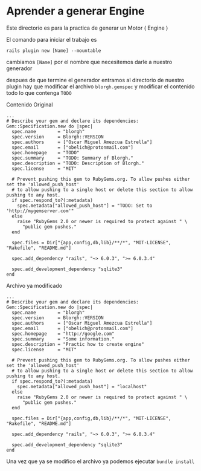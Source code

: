 # Aprender a generar Engine

Este directorio es para la practica de generar un Motor ( Engine )

El comando para iniciar el trabajo es

```
rails plugin new [Name] --mountable
```

cambiamos `[Name]` por el nombre que necesitemos darle a nuestro generador

despues de que termine el generador entramos al directorio de nuestro plugin hay que modificar el archivo `blorgh.gemspec`
y modificar el contenido todo lo que contenga `TODO`

Contenido Original
```
...
# Describe your gem and declare its dependencies:
Gem::Specification.new do |spec|
  spec.name        = "blorgh"
  spec.version     = Blorgh::VERSION
  spec.authors     = ["Oscar Miguel Amezcua Estrella"]
  spec.email       = ["obelich@protonmail.com"]
  spec.homepage    = "TODO"
  spec.summary     = "TODO: Summary of Blorgh."
  spec.description = "TODO: Description of Blorgh."
  spec.license     = "MIT"

  # Prevent pushing this gem to RubyGems.org. To allow pushes either set the 'allowed_push_host'
  # to allow pushing to a single host or delete this section to allow pushing to any host.
  if spec.respond_to?(:metadata)
    spec.metadata["allowed_push_host"] = "TODO: Set to 'http://mygemserver.com'"
  else
    raise "RubyGems 2.0 or newer is required to protect against " \
      "public gem pushes."
  end

  spec.files = Dir["{app,config,db,lib}/**/*", "MIT-LICENSE", "Rakefile", "README.md"]

  spec.add_dependency "rails", "~> 6.0.3", ">= 6.0.3.4"

  spec.add_development_dependency "sqlite3"
end
```

Archivo ya modificado
```
...
# Describe your gem and declare its dependencies:
Gem::Specification.new do |spec|
  spec.name        = "blorgh"
  spec.version     = Blorgh::VERSION
  spec.authors     = ["Oscar Miguel Amezcua Estrella"]
  spec.email       = ["obelich@protonmail.com"]
  spec.homepage    = "http://google.com"
  spec.summary     = "Some information."
  spec.description = "Practic how to create engine"
  spec.license     = "MIT"

  # Prevent pushing this gem to RubyGems.org. To allow pushes either set the 'allowed_push_host'
  # to allow pushing to a single host or delete this section to allow pushing to any host.
  if spec.respond_to?(:metadata)
    spec.metadata["allowed_push_host"] = "localhost"
  else
    raise "RubyGems 2.0 or newer is required to protect against " \
      "public gem pushes."
  end

  spec.files = Dir["{app,config,db,lib}/**/*", "MIT-LICENSE", "Rakefile", "README.md"]

  spec.add_dependency "rails", "~> 6.0.3", ">= 6.0.3.4"

  spec.add_development_dependency "sqlite3"
end
```

Una vez que ya se modifico el archivo ya podemos ejecutar `bundle install`